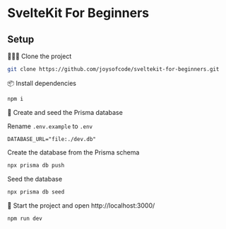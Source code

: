 # SvelteKit For Beginners

## Setup

🧑‍🤝‍🧑 Clone the project

```sh
git clone https://github.com/joysofcode/sveltekit-for-beginners.git
```

📦️ Install dependencies

```sh
npm i
```

🌱 Create and seed the Prisma database

Rename `.env.example` to `.env`

```
DATABASE_URL="file:./dev.db"
```

Create the database from the Prisma schema

```sh
npx prisma db push
```

Seed the database

```sh
npx prisma db seed
```


🦄 Start the project and open http://localhost:3000/

```sh
npm run dev
```

